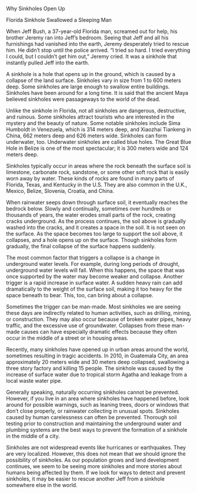 Why Sinkholes Open Up 

Florida Sinkhole Swallowed a Sleeping Man 

When Jeff Bush, a 37-year-old Florida man, screamed out for help, his brother Jeremy ran into Jeff’s bedroom. Seeing that Jeff and all his furnishings had vanished into the earth, Jeremy desperately tried to rescue him. He didn’t stop until the police arrived. “I tried so hard. I tried everything I could, but I couldn’t get him out,” Jeremy cried. It was a sinkhole that instantly pulled Jeff into the earth. 

A sinkhole is a hole that opens up in the ground, which is caused by a collapse of the land surface. Sinkholes vary in size from 1 to 600 meters deep. Some sinkholes are large enough to swallow entire buildings. Sinkholes have been around for a long time. It is said that the ancient Maya believed sinkholes were passageways to the world of the dead. 

Unlike the sinkhole in Florida, not all sinkholes are dangerous, destructive, and ruinous. Some sinkholes attract tourists who are interested in the mystery and the beauty of nature. Some notable sinkholes include Sima Humboldt in Venezuela, which is 314 meters deep, and Xiaozhai Tiankeng in China, 662 meters deep and 626 meters wide. Sinkholes can form underwater, too. Underwater sinkholes are called blue holes. The Great Blue Hole in Belize is one of the most spectacular; it is 300 meters wide and 124 meters deep. 

Sinkholes typically occur in areas where the rock beneath the surface soil is limestone, carbonate rock, sandstone, or some other soft rock that is easily worn away by water. These kinds of rocks are found in many parts of Florida, Texas, and Kentucky in the U.S. They are also common in the U.K., Mexico, Belize, Slovenia, Croatia, and China. 

When rainwater seeps down through surface soil, it eventually reaches the bedrock below. Slowly and continually, sometimes over hundreds or thousands of years, the water erodes small parts of the rock, creating cracks underground. As the process continues, the soil above is gradually washed into the cracks, and it creates a space in the soil. It is not seen on the surface. As the space becomes too large to support the soil above, it collapses, and a hole opens up on the surface. Though sinkholes form gradually, the final collapse of the surface happens suddenly. 

The most common factor that triggers a collapse is a change in underground water levels. For example, during long periods of drought, underground water levels will fall. When this happens, the space that was once supported by the water may become weaker and collapse. Another trigger is a rapid increase in surface water. A sudden heavy rain can add dramatically to the weight of the surface soil, making it too heavy for the space beneath to bear. This, too, can bring about a collapse. 

Sometimes the trigger can be man-made. Most sinkholes we are seeing these days are indirectly related to human activities, such as drilling, mining, or construction. They may also occur because of broken water pipes, heavy traffic, and the excessive use of groundwater. Collapses from these man-made causes can have especially dramatic effects because they often occur in the middle of a street or in housing areas. 

Recently, many sinkholes have opened up in urban areas around the world, sometimes resulting in tragic accidents. In 2010, in Guatemala City, an area approximately 20 meters wide and 30 meters deep collapsed, swallowing a three story factory and killing 15 people. The sinkhole was caused by the increase of surface water due to tropical storm Agatha and leakage from a local waste water pipe. 

Generally speaking, naturally occurring sinkholes cannot be prevented. However, if you live in an area where sinkholes have happened before, look around for possible warnings, such as leaning trees, doors or windows that don’t close properly, or rainwater collecting in unusual spots. Sinkholes caused by human carelessness can often be prevented. Thorough soil testing prior to construction and maintaining the underground water and plumbing systems are the best ways to prevent the formation of a sinkhole in the middle of a city. 

Sinkholes are not widespread events like hurricanes or earthquakes. They are very localized. However, this does not mean that we should ignore the possibility of sinkholes. As our population grows and land development continues, we seem to be seeing more sinkholes and more stories about humans being affected by them. If we look for ways to detect and prevent sinkholes, it may be easier to rescue another Jeff from a sinkhole somewhere else in the world.  
